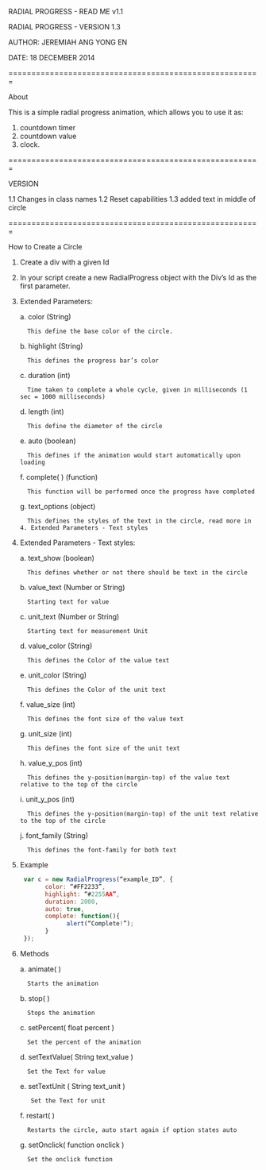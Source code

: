 RADIAL PROGRESS - READ ME v1.1


RADIAL PROGRESS - VERSION 1.3

AUTHOR: JEREMIAH ANG YONG EN 

DATE: 18 DECEMBER 2014

=======================================================

About

This is a simple radial progress animation, which allows you to use it as:

   1. countdown timer
   2. countdown value
   3. clock. 

=======================================================

VERSION

1.1 Changes in class names
1.2 Reset capabilities
1.3 added text in middle of circle

=======================================================

How to Create a Circle

1. Create a div with a given Id 

      <div id = ‘radial_example’></div>

2. In your script create a new RadialProgress object with the Div’s Id as the first parameter.

      <script>
            var rp = new RadialProgress(‘radial_example’);
      </script>

3. Extended Parameters:

   a. color (String)
   
         This define the base color of the circle.

   b. highlight (String)
   
         This defines the progress bar’s color

   c. duration (int)
   
         Time taken to complete a whole cycle, given in milliseconds (1 sec = 1000 milliseconds)

   d. length (int)
   
         This define the diameter of the circle

   e. auto (boolean)
   
         This defines if the animation would start automatically upon loading

   f. complete( ) (function)
   
         This function will be performed once the progress have completed

   g. text_options (object)
   
         This defines the styles of the text in the circle, read more in 4. Extended Parameters - Text styles

4. Extended Parameters - Text styles:

   a. text_show (boolean)
   
         This defines whether or not there should be text in the circle
   
   b. value_text (Number or String)
   
         Starting text for value
   
   c. unit_text (Number or String)
   
         Starting text for measurement Unit

   d. value_color (String)
   
         This defines the Color of the value text
   
   e. unit_color (String)
   
         This defines the Color of the unit text
   
   f. value_size (int)
   
         This defines the font size of the value text
   
   g. unit_size (int)
   
         This defines the font size of the unit text
   
   h. value_y_pos (int)
   
         This defines the y-position(margin-top) of the value text relative to the top of the circle
   
   i. unit_y_pos (int)
   
         This defines the y-position(margin-top) of the unit text relative to the top of the circle
   
   j. font_family (String)
   
         This defines the font-family for both text

4. Example
     ```javascript
      var c = new RadialProgress(“example_ID”, {
            color: “#FF2233”,
            highlight: “#2255AA”,
            duration: 2000,
            auto: true,
            complete: function(){
                  alert(“Complete!”);
            }
      });
      ```
5. Methods

   a. animate( )

         Starts the animation

   b. stop( )

         Stops the animation

   c. setPercent( float percent )

         Set the percent of the animation

   d. setTextValue( String text_value )
   
         Set the Text for value

   e. setTextUnit ( String text_unit )
   
          Set the Text for unit
  
   f. restart( )
   
         Restarts the circle, auto start again if option states auto

   g. setOnclick( function onclick )
   
         Set the onclick function

 
